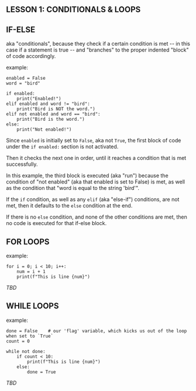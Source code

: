 ## LESSON 1: CONDITIONALS & LOOPS

## IF-ELSE

aka "conditionals", because they check if a certain condition is met -- in this case if a statement is true -- and "branches" to the proper indented "block" of code accordingly.

example:
```
enabled = False
word = "bird"

if enabled:
	print("Enabled!")
elif enabled and word != "bird":
	print("Bird is NOT the word.")
elif not enabled and word == "bird":
	print("Bird is the word.")
else:
	print("Not enabled!")
```

Since `enabled` is initially set to `False`, aka not `True`, the first block of code under the `if enabled:` section is not activated.

Then it checks the next one in order, until it reaches a condition that is met successfully.

In this example, the third block is executed (aka "run") because the condition of "not enabled" (aka that enabled is set to False) is met, as well as the condition that "word is equal to the string 'bird'".

If the `if` condition, as well as any `elif` (aka "else-if") conditions, are not met, then it defaults to the `else` condition at the end.

If there is no `else` condition, and none of the other conditions are met, then no code is executed for that if-else block.


## FOR LOOPS

example:
```
for i = 0; i < 10; i++: 
	num = i + 1
	print(f"This is line {num}")
```

*TBD*


## WHILE LOOPS

example:
```
done = False    # our 'flag' variable, which kicks us out of the loop when set to `True`
count = 0

while not done:
	if count < 10:
		print(f"This is line {num}")
	else:
		done = True
```

*TBD*